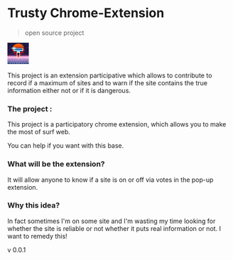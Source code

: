 # Trusty Chrome-Extension

> open source project

![N](https://raw.githubusercontent.com/ShineOfFire/Trusty/master/icon.png)

This project is an extension participative which allows to contribute to record if a maximum of sites and to warn if the site contains the true information either not or if it is dangerous.

### The project :

This project is a participatory chrome extension, which allows you to make the most of surf web.

You can help if you want with this base.

### What will be the extension?

It will allow anyone to know if a site is on or off via votes in the pop-up extension.

### Why this idea?

In fact sometimes I'm on some site and I'm wasting my time looking for whether the site is reliable or not whether it puts real information or not. I want to remedy this!

v 0.0.1